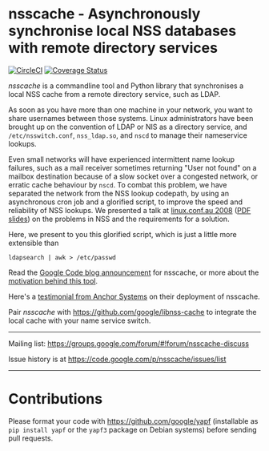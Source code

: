 nsscache - Asynchronously synchronise local NSS databases with remote directory services
========================================================================================

[![CircleCI](https://circleci.com/gh/google/nsscache.svg?style=svg)](https://circleci.com/gh/google/nsscache)
[![Coverage Status](https://coveralls.io/repos/github/google/nsscache/badge.svg?branch=master)](https://coveralls.io/github/google/nsscache?branch=master)

*nsscache* is a commandline tool and Python library that synchronises a local NSS cache from a remote directory service, such as LDAP.

As soon as you have more than one machine in your network, you want to share usernames between those systems. Linux administrators have been brought up on the convention of LDAP or NIS as a directory service, and `/etc/nsswitch.conf`, `nss_ldap.so`, and `nscd` to manage their nameservice lookups.

Even small networks will have experienced intermittent name lookup failures, such as a mail receiver sometimes returning "User not found" on a mailbox destination because of a slow socket over a congested network, or erratic cache behaviour by `nscd`. To combat this problem, we have separated the network from the NSS lookup codepath, by using an asynchronous cron job and a glorified script, to improve the speed and reliability of NSS lookups. We presented a talk at [linux.conf.au 2008](http://lca2008.linux.org.au/) ([PDF slides](http://mirror.linux.org.au/linux.conf.au/2008/slides/056-posix-jaq-v.pdf)) on the problems in NSS and the requirements for a solution.

Here, we present to you this glorified script, which is just a little more extensible than

    ldapsearch | awk > /etc/passwd
    
Read the [Google Code blog announcement](http://www.anchor.com.au/blog/2009/02/nsscache-and-ldap-reliability/) for nsscache, or more about the [motivation behind this tool](https://github.com/google/nsscache/wiki/MotivationBehindNssCache).

Here's a [testimonial from Anchor Systems](http://www.anchor.com.au/blog/2009/02/nsscache-and-ldap-reliability/) on their deployment of nsscache.


Pair *nsscache* with https://github.com/google/libnss-cache to integrate the local cache with your name service switch.

---

Mailing list: https://groups.google.com/forum/#!forum/nsscache-discuss

Issue history is at https://code.google.com/p/nsscache/issues/list

---

# Contributions

Please format your code with https://github.com/google/yapf (installable as `pip install yapf` or the `yapf3` package on Debian systems) before sending pull requests.
